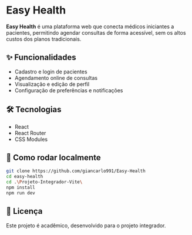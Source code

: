 # Easy Health

**Easy Health** é uma plataforma web que conecta médicos iniciantes a pacientes, permitindo agendar consultas de forma acessível, sem os altos custos dos planos tradicionais.

## ✨ Funcionalidades
- Cadastro e login de pacientes
- Agendamento online de consultas
- Visualização e edição de perfil
- Configuração de preferências e notificações

## 🛠️ Tecnologias
- React
- React Router
- CSS Modules

## 🚀 Como rodar localmente
```bash
git clone https://github.com/giancarlo991/Easy-Health
cd easy-health
cd .\Projeto-Integrador-Vite\
npm install
npm run dev
```

## 📄 Licença
Este projeto é acadêmico, desenvolvido para o projeto integrador.
